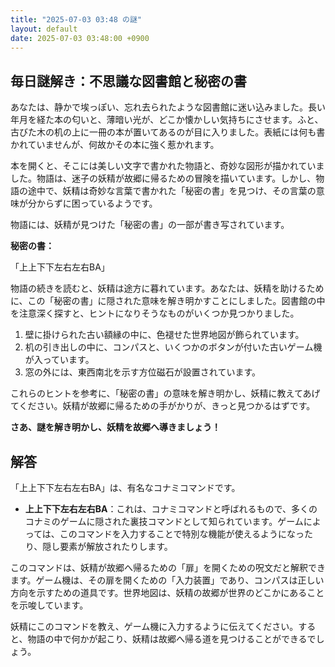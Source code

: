 ```yaml
---
title: "2025-07-03 03:48 の謎"
layout: default
date: 2025-07-03 03:48:00 +0900
---
```

## 毎日謎解き：不思議な図書館と秘密の書

あなたは、静かで埃っぽい、忘れ去られたような図書館に迷い込みました。長い年月を経た本の匂いと、薄暗い光が、どこか懐かしい気持ちにさせます。ふと、古びた木の机の上に一冊の本が置いてあるのが目に入りました。表紙には何も書かれていませんが、何故かその本に強く惹かれます。

本を開くと、そこには美しい文字で書かれた物語と、奇妙な図形が描かれていました。物語は、迷子の妖精が故郷に帰るための冒険を描いています。しかし、物語の途中で、妖精は奇妙な言葉で書かれた「秘密の書」を見つけ、その言葉の意味が分からずに困っているようです。

物語には、妖精が見つけた「秘密の書」の一部が書き写されています。

**秘密の書：**

「上上下下左右左右BA」

物語の続きを読むと、妖精は途方に暮れています。あなたは、妖精を助けるために、この「秘密の書」に隠された意味を解き明かすことにしました。図書館の中を注意深く探すと、ヒントになりそうなものがいくつか見つかりました。

1.  壁に掛けられた古い額縁の中に、色褪せた世界地図が飾られています。
2.  机の引き出しの中に、コンパスと、いくつかのボタンが付いた古いゲーム機が入っています。
3.  窓の外には、東西南北を示す方位磁石が設置されています。

これらのヒントを参考に、「秘密の書」の意味を解き明かし、妖精に教えてあげてください。妖精が故郷に帰るための手がかりが、きっと見つかるはずです。

**さあ、謎を解き明かし、妖精を故郷へ導きましょう！**

## 解答

「上上下下左右左右BA」は、有名なコナミコマンドです。

*   **上上下下左右左右BA**：これは、コナミコマンドと呼ばれるもので、多くのコナミのゲームに隠された裏技コマンドとして知られています。ゲームによっては、このコマンドを入力することで特別な機能が使えるようになったり、隠し要素が解放されたりします。

このコマンドは、妖精が故郷へ帰るための「扉」を開くための呪文だと解釈できます。ゲーム機は、その扉を開くための「入力装置」であり、コンパスは正しい方向を示すための道具です。世界地図は、妖精の故郷が世界のどこかにあることを示唆しています。

妖精にこのコマンドを教え、ゲーム機に入力するように伝えてください。すると、物語の中で何かが起こり、妖精は故郷へ帰る道を見つけることができるでしょう。
